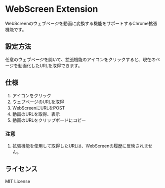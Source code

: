 # WebScreen Extension

WebScreenのウェブページを動画に変換する機能をサポートするChrome拡張機能です。

## 設定方法

任意のウェブページを開いて、拡張機能のアイコンをクリックすると、現在のページを動画化したURLを取得できます。

## 仕様

1. アイコンをクリック
1. ウェブページのURLを取得
1. WebScreenにURLをPOST
1. 動画のURLを取得、表示
1. 動画のURLをクリップボードにコピー

### 注意

1. 拡張機能を使用して取得したURLは、WebScreenの履歴に反映されません。

## ライセンス

MIT License
